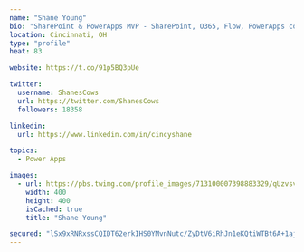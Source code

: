 ```yaml
---
name: "Shane Young"
bio: "SharePoint & PowerApps MVP - SharePoint, O365, Flow, PowerApps consulting? @PowerApps911 | Pure Snark? You found it."
location: Cincinnati, OH
type: "profile"
heat: 83

website: https://t.co/91p5BQ3pUe

twitter:
  username: ShanesCows
  url: https://twitter.com/ShanesCows
  followers: 18358

linkedin:
  url: https://www.linkedin.com/in/cincyshane

topics:
  - Power Apps

images:
  - url: https://pbs.twimg.com/profile_images/713100007398883329/qUzvsvQ3_400x400.jpg
    width: 400
    height: 400
    isCached: true
    title: "Shane Young"

secured: "lSx9xRNRxssCQIDT62erkIHS0YMvnNutc/ZyDtV6iRhJn1eKQtiWTBt6A+1ajMOI2+bxt3xygcIxbDHoOoBdBaJrwN6mWFA+RDVH92BioJpGSj6AFzy3kgnel8XNx7Ch1DMvl2OhtKGqUTdX5dlMfO3BjEXhK0R4YYRg2qhTLdXAosCmAPFxUa/tE2IM07Az45sQ9RD3aaAKvcLpWE85xBiTzGT3DFpjnhUAa91NhudSUWFOwZbhO6RXAMRij+Z5pTN6F31TxfL0GPHXk4mi4HWo3bKu5B4XJ8t2Xj5oGDm5W31n1RYrLlGbSCss7ha+4Smr8M9f4MXFD6VR5B4zKmXbBvhz68RSDyeaXHW6Id8o0UgrfSzSfPDanOWP4qk5M0y3t+4n8+TH2gOqHEPB5votQ/jCjOVEgvHafE988Kk=;Q8o9B3jph5bAfrPLzQ79Vw=="
---
```


